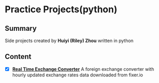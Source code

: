 # Practice Projects(python)
## Summary
Side projects created by **Huiyi (Riley) Zhou** written in python
## Content
- [x] [**Real Time Exchange Converter**](https://github.com/RileyHYZ/PythonPro/tree/master/RealTimeExchangeRateCalculator) 
      A foreign exchange converter with hourly updated exchange rates data downloaded from fixer.io
